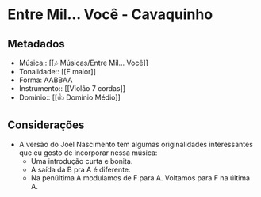 # Entre Mil... Você - Cavaquinho

## Metadados
- Música:: [[🎶 Músicas/Entre Mil... Você]]
- Tonalidade:: [[F maior]]
- Forma: AABBAA
- Instrumento:: [[Violão 7 cordas]]
- Domínio:: [[👍 Domínio Médio]]

## Considerações

- A versão do Joel Nascimento tem algumas originalidades interessantes que eu gosto de incorporar nessa música:
	- Uma introdução curta e bonita.
	- A saída da B pra A é diferente.
	- Na penúltima A modulamos de F para A. Voltamos para F na última A.
